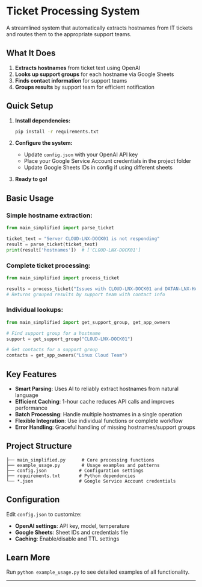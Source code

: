 # Ticket Processing System

A streamlined system that automatically extracts hostnames from IT tickets and routes them to the appropriate support teams.

##  What It Does

1. **Extracts hostnames** from ticket text using OpenAI
2. **Looks up support groups** for each hostname via Google Sheets
3. **Finds contact information** for support teams
4. **Groups results** by support team for efficient notification

##  Quick Setup

1. **Install dependencies:**
   ```bash
   pip install -r requirements.txt
   ```

2. **Configure the system:**
   - Update `config.json` with your OpenAI API key
   - Place your Google Service Account credentials in the project folder
   - Update Google Sheets IDs in config if using different sheets

3. **Ready to go!**

##  Basic Usage

### Simple hostname extraction:
```python
from main_simplified import parse_ticket

ticket_text = "Server CLOUD-LNX-DOCK01 is not responding"
result = parse_ticket(ticket_text)
print(result['hostnames'])  # ['CLOUD-LNX-DOCK01']
```

### Complete ticket processing:
```python
from main_simplified import process_ticket

results = process_ticket("Issues with CLOUD-LNX-DOCK01 and DATAN-LNX-HADOOP01")
# Returns grouped results by support team with contact info
```

### Individual lookups:
```python
from main_simplified import get_support_group, get_app_owners

# Find support group for a hostname
support = get_support_group("CLOUD-LNX-DOCK01")

# Get contacts for a support group
contacts = get_app_owners("Linux Cloud Team")
```

##  Key Features

- **Smart Parsing**: Uses AI to reliably extract hostnames from natural language
- **Efficient Caching**: 1-hour cache reduces API calls and improves performance  
- **Batch Processing**: Handle multiple hostnames in a single operation
- **Flexible Integration**: Use individual functions or complete workflow
- **Error Handling**: Graceful handling of missing hostnames/support groups

##  Project Structure

```
├── main_simplified.py      # Core processing functions
├── example_usage.py        # Usage examples and patterns
├── config.json            # Configuration settings
├── requirements.txt       # Python dependencies
└── *.json                 # Google Service Account credentials
```

##  Configuration

Edit `config.json` to customize:
- **OpenAI settings**: API key, model, temperature
- **Google Sheets**: Sheet IDs and credentials file
- **Caching**: Enable/disable and TTL settings

##  Learn More

Run `python example_usage.py` to see detailed examples of all functionality.

---
